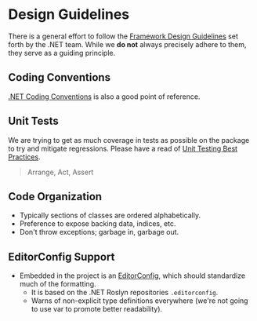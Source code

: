 # Design Guidelines

There is a general effort to follow the [Framework Design Guidelines](https://docs.microsoft.com/en-us/dotnet/standard/design-guidelines/) set forth by the .NET team. While we **do not** always precisely adhere to them, they serve as a guiding principle.

## Coding Conventions
[.NET Coding Conventions](https://docs.microsoft.com/en-us/dotnet/csharp/programming-guide/inside-a-program/coding-conventions) is also a good point of reference.

## Unit Tests
We are trying to get as much coverage in tests as possible on the package to try and mitigate regressions. Please have a read of [Unit Testing Best Practices](https://docs.microsoft.com/en-us/dotnet/core/testing/unit-testing-best-practices).

> Arrange, Act, Assert

## Code Organization
- Typically sections of classes are ordered alphabetically.
- Preference to expose backing data, indices, etc.
- Don't throw exceptions; garbage in, garbage out.

## EditorConfig Support
- Embedded in the project is an [EditorConfig](https://editorconfig.org/), which should standardize much of the formatting.
    - It is based on the .NET Roslyn repositories `.editorconfig`.
    - Warns of non-explicit type definitions everywhere (we're not going to use var to promote better readability).